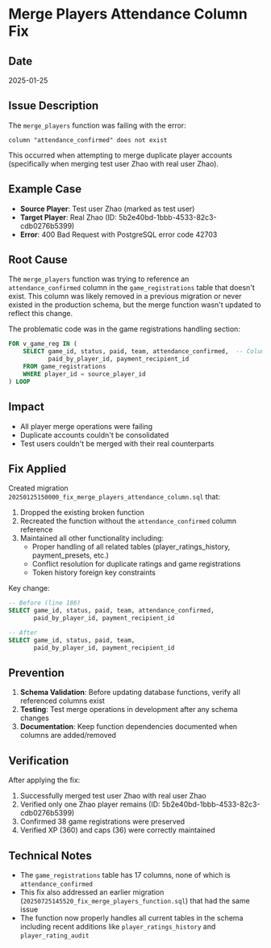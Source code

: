 # Merge Players Attendance Column Fix

## Date
2025-01-25

## Issue Description
The `merge_players` function was failing with the error:
```
column "attendance_confirmed" does not exist
```

This occurred when attempting to merge duplicate player accounts (specifically when merging test user Zhao with real user Zhao).

## Example Case
- **Source Player**: Test user Zhao (marked as test user)
- **Target Player**: Real Zhao (ID: 5b2e40bd-1bbb-4533-82c3-cdb0276b5399)
- **Error**: 400 Bad Request with PostgreSQL error code 42703

## Root Cause
The `merge_players` function was trying to reference an `attendance_confirmed` column in the `game_registrations` table that doesn't exist. This column was likely removed in a previous migration or never existed in the production schema, but the merge function wasn't updated to reflect this change.

The problematic code was in the game registrations handling section:
```sql
FOR v_game_reg IN (
    SELECT game_id, status, paid, team, attendance_confirmed,  -- Column doesn't exist
           paid_by_player_id, payment_recipient_id
    FROM game_registrations
    WHERE player_id = source_player_id
) LOOP
```

## Impact
- All player merge operations were failing
- Duplicate accounts couldn't be consolidated
- Test users couldn't be merged with their real counterparts

## Fix Applied
Created migration `20250125150000_fix_merge_players_attendance_column.sql` that:

1. Dropped the existing broken function
2. Recreated the function without the `attendance_confirmed` column reference
3. Maintained all other functionality including:
   - Proper handling of all related tables (player_ratings_history, payment_presets, etc.)
   - Conflict resolution for duplicate ratings and game registrations
   - Token history foreign key constraints

Key change:
```sql
-- Before (line 186)
SELECT game_id, status, paid, team, attendance_confirmed,
       paid_by_player_id, payment_recipient_id

-- After
SELECT game_id, status, paid, team,
       paid_by_player_id, payment_recipient_id
```

## Prevention
1. **Schema Validation**: Before updating database functions, verify all referenced columns exist
2. **Testing**: Test merge operations in development after any schema changes
3. **Documentation**: Keep function dependencies documented when columns are added/removed

## Verification
After applying the fix:
1. Successfully merged test user Zhao with real user Zhao
2. Verified only one Zhao player remains (ID: 5b2e40bd-1bbb-4533-82c3-cdb0276b5399)
3. Confirmed 38 game registrations were preserved
4. Verified XP (360) and caps (36) were correctly maintained

## Technical Notes
- The `game_registrations` table has 17 columns, none of which is `attendance_confirmed`
- This fix also addressed an earlier migration (`20250725145520_fix_merge_players_function.sql`) that had the same issue
- The function now properly handles all current tables in the schema including recent additions like `player_ratings_history` and `player_rating_audit`